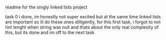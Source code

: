 readme for the singly linked lists project

task 0 i done, im honestly not super excited but at the same time linked lists are important so ill do these ones dilligently, for this first task, i forgot to not ŕint lenght when string was null and thats about the only real complexity of this, but its done and im off to the next task